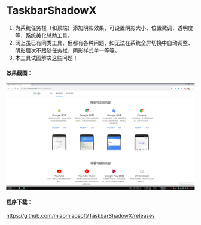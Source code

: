 # TaskbarShadowX

1. 为系统任务栏（和顶端）添加阴影效果，可设置阴影大小、位置微调、透明度等，系统美化辅助工具。
2. 网上虽已有同类工具，但都有各种问题，如无法在系统全屏切换中自动调整、阴影层次不跟随任务栏、阴影样式单一等等。
3. 本工具试图解决这些问题！

#### 效果截图：
[![阴影效果](https://raw.githubusercontent.com/miaomiaosoft/TaskbarShadowX/master/images/PIC01.jpg "阴影效果")](https://raw.githubusercontent.com/miaomiaosoft/TaskbarShadowX/master/images/PIC01.jpg "阴影效果")

#### 程序下载：
https://github.com/miaomiaosoft/TaskbarShadowX/releases
